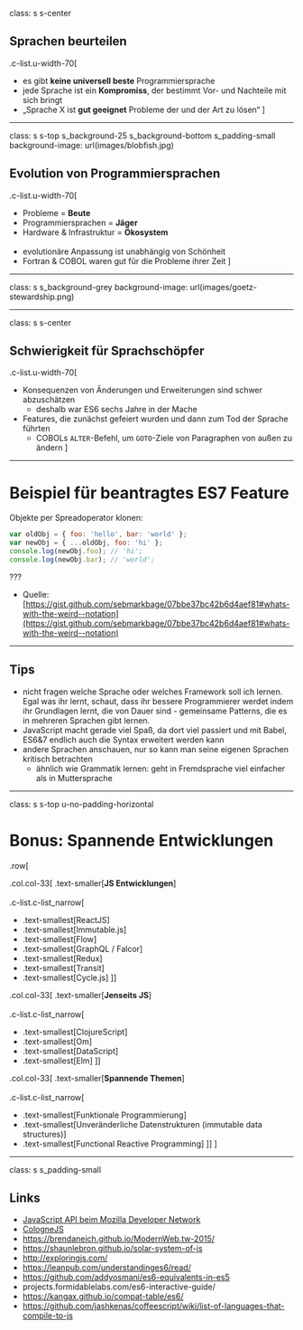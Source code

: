 class: s s-center

## Sprachen beurteilen

.c-list.u-width-70[
+ es gibt **keine universell beste** Programmiersprache
+ jede Sprache ist ein **Kompromiss**, der bestimmt Vor- und Nachteile mit sich bringt
+ &bdquo;Sprache X ist **gut geeignet** Probleme der und der Art zu lösen&ldquo;
]

---

class: s s-top s_background-25 s_background-bottom s_padding-small
background-image: url(images/blobfish.jpg)

## Evolution von Programmiersprachen

.c-list.u-width-70[
+ Probleme = **Beute**
+ Programmiersprachen = **Jäger**
+ Hardware &amp; Infrastruktur = **Ökosystem**
<br><br>
+ evolutionäre Anpassung ist unabhängig von Schönheit
+ Fortran &amp; COBOL waren gut für die Probleme ihrer Zeit
]

---

class: s s_background-grey
background-image: url(images/goetz-stewardship.png)

---

class: s s-center

## Schwierigkeit für Sprachschöpfer

.c-list.u-width-70[
+ Konsequenzen von Änderungen und Erweiterungen sind schwer abzuschätzen
  - deshalb war ES6 sechs Jahre in der Mache
+ Features, die zunächst gefeiert wurden und dann zum Tod der Sprache führten
  - COBOLs `ALTER`-Befehl, um `GOTO`-Ziele von Paragraphen von außen zu ändern
]

---

# Beispiel für beantragtes ES7 Feature

Objekte per Spreadoperator klonen:

```javascript
var oldObj = { foo: 'hello', bar: 'world' };
var newObj = { ...oldObj, foo: 'hi' };
console.log(newObj.foo); // 'hi';
console.log(newObj.bar); // 'world';
```

???
+ Quelle: [https://gist.github.com/sebmarkbage/07bbe37bc42b6d4aef81#whats-with-the-weird--notation](https://gist.github.com/sebmarkbage/07bbe37bc42b6d4aef81#whats-with-the-weird--notation)

---

## Tips
+ nicht fragen welche Sprache oder welches Framework soll ich lernen. Egal was ihr lernt, schaut, dass ihr bessere Programmierer werdet indem ihr Grundlagen lernt, die von Dauer sind - gemeinsame Patterns, die es in mehreren Sprachen gibt lernen.
+ JavaScript macht gerade viel Spaß, da dort viel passiert und mit Babel, ES6&7 endlich auch die Syntax erweitert werden kann
+ andere Sprachen anschauen, nur so kann man seine eigenen Sprachen kritisch betrachten
  - ähnlich wie Grammatik lernen: geht in Fremdsprache viel einfacher als in Muttersprache

---

class: s s-top u-no-padding-horizontal

# Bonus: Spannende Entwicklungen

.row[

.col.col-33[
.text-smaller[**JS Entwicklungen**]
<br><br>
.c-list.c-list_narrow[
+ .text-smallest[ReactJS]
+ .text-smallest[Immutable.js]
+ .text-smallest[Flow]
+ .text-smallest[GraphQL / Falcor]
+ .text-smallest[Redux]
+ .text-smallest[Transit]
+ .text-smallest[Cycle.js]
]]

.col.col-33[
.text-smaller[**Jenseits JS**]
<br><br>
.c-list.c-list_narrow[
+ .text-smallest[ClojureScript]
+ .text-smallest[Om]
+ .text-smallest[DataScript]
+ .text-smallest[Elm]
]]

.col.col-33[
.text-smaller[**Spannende Themen**]
<br><br>
.c-list.c-list_narrow[
+ .text-smallest[Funktionale Programmierung]
+ .text-smallest[Unveränderliche Datenstrukturen (immutable data structures)]
+ .text-smallest[Functional Reactive Programming]
]]
]

---

class: s s_padding-small

## Links

+ [JavaScript API beim Mozilla Developer Network](https://developer.mozilla.org/en/docs/Web/JavaScript)
+ [CologneJS](http://colognejs.de)
+ https://brendaneich.github.io/ModernWeb.tw-2015/
+ https://shaunlebron.github.io/solar-system-of-js
+ http://exploringjs.com/
+ https://leanpub.com/understandinges6/read/
+ https://github.com/addyosmani/es6-equivalents-in-es5
+ projects.formidablelabs.com/es6-interactive-guide/
+ https://kangax.github.io/compat-table/es6/
+ https://github.com/jashkenas/coffeescript/wiki/list-of-languages-that-compile-to-js
